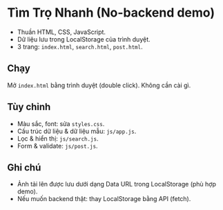 
# Tìm Trọ Nhanh (No-backend demo)
- Thuần HTML, CSS, JavaScript.
- Dữ liệu lưu trong LocalStorage của trình duyệt.
- 3 trang: `index.html`, `search.html`, `post.html`.

## Chạy
Mở `index.html` bằng trình duyệt (double click). Không cần cài gì.

## Tùy chỉnh
- Màu sắc, font: sửa `styles.css`.
- Cấu trúc dữ liệu & dữ liệu mẫu: `js/app.js`.
- Lọc & hiển thị: `js/search.js`.
- Form & validate: `js/post.js`.

## Ghi chú
- Ảnh tải lên được lưu dưới dạng Data URL trong LocalStorage (phù hợp demo).
- Nếu muốn backend thật: thay LocalStorage bằng API (fetch).

